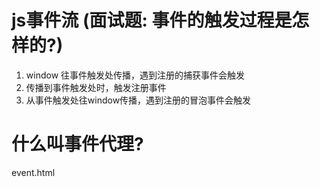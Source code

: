 # js事件流  (面试题: 事件的触发过程是怎样的?)
1. window 往事件触发处传播，遇到注册的捕获事件会触发
2. 传播到事件触发处时，触发注册事件
3. 从事件触发处往window传播，遇到注册的冒泡事件会触发


# 什么叫事件代理?
event.html